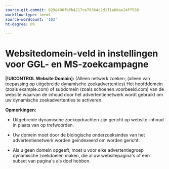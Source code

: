 ```yaml
---
source-git-commit: 029e406fbfb4217ce78364c2d1f1a6dae24ff588
workflow-type: tm+mt
source-wordcount: '103'
ht-degree: 0%

---
```

# Websitedomein-veld in instellingen voor GGL- en MS-zoekcampagne

**[!UICONTROL Website Domain]:** (Alleen netwerk zoeken; (alleen van toepassing op uitgebreide dynamische zoekadvertenties) Het hoofddomein (zoals example.com) of subdomein (zoals schoenen.voorbeeld.com) van de website waarvan de inhoud door het advertentienetwerk wordt gebruikt om uw dynamische zoekadvertenties te activeren.

**Opmerkingen:**

* Uitgebreide dynamische zoekopdrachten zijn gericht op website-inhoud in plaats van op trefwoorden.

* Uw domein moet door de biologische onderzoeksindex van het advertentienetwerk worden geïndexeerd om worden gericht.

* Als u geen domein opgeeft, moet u voor elke advertentiegroep dynamische zoekdoelen maken, die al uw websitepagina&#39;s of een subset van pagina&#39;s als doel hebben.
